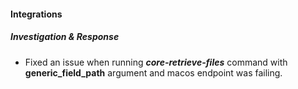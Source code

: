 
#### Integrations

##### Investigation & Response

- Fixed an issue when running ***core-retrieve-files*** command with **generic_field_path** argument and macos endpoint was failing.
